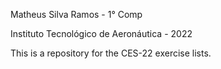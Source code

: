 Matheus Silva Ramos - 1° Comp

Instituto Tecnológico de Aeronáutica - 2022

This is a repository for the CES-22 exercise lists.